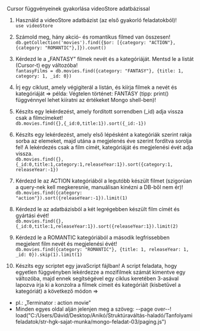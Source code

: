Cursor függvényeinek gyakorlása videoStore adatbázissal

1. Használd a videoStore adatbázist (az első gyakorló feladatokból)!  
`use videoStore`

2. Számold meg, hány akció- és romantikus filmed van összesen!  
`db.getCollection('movies').find({$or: [{category: "ACTION"},{category: "ROMANTIC"},]}).count()`

3. Kérdezd le a „FANTASY” filmek nevét és a kategóriáját. Mentsd le a listát (Cursor-t) egy változóba!  
`fantasyFilms = db.movies.find({category: "FANTASY"}, {title: 1, category: 1, _id: 0})`

4. Írj egy ciklust, amely végigiterál a listán, és kiírja filmek a nevét és kategóriáját => példa: Végtelen történet: FANTASY (tipp: print() függvénnyel lehet kiíratni az értékeket Mongo shell-ben)!  


5. Készíts egy lekérdezést, amely fordított sorrendben (_id) adja vissza csak a filmcímeket!  
`db.movies.find({},{_id:0,title:1}).sort({_id:-1})` 

6. Készíts egy lekérdezést, amely első lépésként a kategóriák szerint rakja sorba az elemeket, majd utána a megjelenés éve szerint fordítva sorolja fel! A lekérdezés csak a film címét, kategóriáját és megjelenési évét adja vissza.  
`db.movies.find({},{_id:0,title:1,category:1,releaseYear:1}).sort({category:1, releaseYear:-1})`

7. Kérdezd le az ACTION kategóriából a legutóbb készült filmet (szigorúan a query-nek kell megkeresnie, manuálisan kinézni a DB-ből nem ér)!  
`db.movies.find({category: "action"}).sort({releaseYear:-1}).limit(1)`  

8. Kérdezd le az adatbázisból a két legrégebben készült film címét és gyártási évét!  
`db.movies.find({},{_id:0,title:1,releaseYear:1}).sort({releaseYear:1}).limit(2)`

9. Kérdezd le a ROMANTIC kategóriából a második legfrissebben megjelent film nevét és megjelenési évét!  
`db.movies.find({category: "ROMANTIC"}, {title: 1, releaseYear: 1, _id: 0}).skip(1).limit(1)`  

10. Készíts egy scriptet egy javaScript fájlban! A script feladata, hogy egyetlen függvényben lekérdezze a mozifilmek számát kimentve egy változóba, majd ennek segítségével egy ciklus keretében 3-asával lapozva írja ki a konzolra a filmek címeit és kategóriáit (kisbetűvel a kategóriát) a következő módon =>
- pl.: „Terminator : action movie”
- Minden egyes oldal alján jelenjen meg a szöveg: --page over--!
load("C:/Users/Dávid/Desktop/Anikó/Struktúraváltás-haladó/Tanfolyami feladatok/str-hgk-sajat-munka/mongo-feladat-03/paging.js")